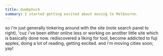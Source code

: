 ```yaml
---
title: dumbphuck
summary: I started getting excited about moving to Melbourne.
---
```


so i'm just generally tinkering around with the site (note search panel to right), 'cuz i've been either online less or working on another little site which is basically done now. rediscovered a liking for tool, become addicted to fuji apples, doing a lot of reading, getting excited. and i'm moving cities soon; yay!